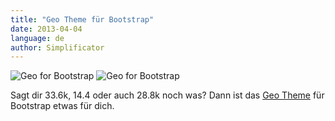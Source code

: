 ```yaml
---
title: "Geo Theme für Bootstrap"
date: 2013-04-04
language: de
author: Simplificator
---
```


![](/images/tumblr_mkqvkufjjj1s5gaabo1_1280.png "Geo for Bootstrap")
![](/images/tumblr_mkqvkufjjj1s5gaabo2_1280.png "Geo for Bootstrap")

Sagt dir 33.6k, 14.4 oder auch 28.8k noch was? Dann ist das [Geo Theme](http://divshot.github.com/geo-bootstrap/) für Bootstrap etwas für dich.
